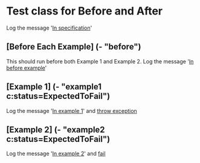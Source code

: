 # Test class for Before and After

Log the message '[In specification](- "log(#TEXT)")'

## [Before Each Example] (- "before")

This should run before both Example 1 and Example 2. Log the message '[In before example](- "log(#TEXT)")'

## [Example 1] (- "example1 c:status=ExpectedToFail")

Log the message '[In example 1](- "log(#TEXT)")' and [throw exception](- "error()")

## [Example 2] (- "example2 c:status=ExpectedToFail")

Log the message '[In example 2](- "log(#TEXT)")' and [fail](- "?=ok()")
